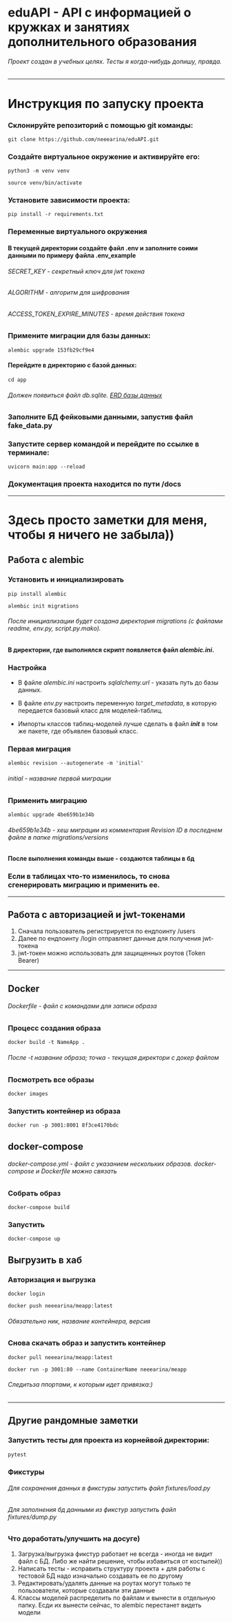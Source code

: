 # eduAPI - API c информацией о кружках и занятиях дополнительного образования

###### *Проект создан в учебных целях. Тесты я когда-нибудь допишу, правда.*

---

# Инструкция по запуску проекта

### Склонируйте репозиторий с помощью git команды:

```commandline
git clone https://github.com/neeearina/eduAPI.git
```

### Создайте виртуальное окружение и активируйте его:

```commandline
python3 -m venv venv 
```

```commandline
source venv/bin/activate 
```

### Установите зависимости проекта:

```commandline
pip install -r requirements.txt
```

### Переменные виртуального окружения

#### В текущей директории создайте файл .env и заполните соими данными по примеру файла .env_example

###### *SECRET_KEY* - секретный ключ для jwt токена

###### *ALGORITHM* - алгоритм для шифрования

###### *ACCESS_TOKEN_EXPIRE_MINUTES* - время действия токена

### Примените миграции для базы данных:

```commandline
alembic upgrade 153fb29cf9e4
```

#### Перейдите в директорию с базой данных:

```commandline
cd app
```

###### Должен появиться файл *db.sqlite*. [ERD базы данных](https://dbdiagram.io/d/eduAPI-65b0f548ac844320ae9e6953)

### Заполните БД фейковыми данными, запустив файл fake_data.py

### Запустите сервер командой и перейдите по ссылке в терминале:

```commandline
uvicorn main:app --reload
```

### Документация проекта находится по пути /docs

---

# Здесь просто заметки для меня, чтобы я ничего не забыла))

## Работа с alembic

### Установить и инициализировать

```commandline
pip install alembic
```

```commandline
alembic init migrations
```

###### После инициализации будет создана директория *migrations* (с файлами *readme*, *env.py*, *script.py.mako*).

#### В директории, где выполнялся скрипт появляется файл *alembic.ini*.

### Настройка

* В файле *alembic.ini* настроить *sqlalchemy.url* - указать путь до базы данных.

* В файле *env.py* настроить переменную *target_metadata*, в которую передается базовый класс для моделей-таблиц.

* Импорты классов таблиц-моделей лучше сделать в файл *__init__* в том же пакете, где объявлен базовый класс.

### Первая миграция

```commandline
alembic revision --autogenerate -m 'initial'
```

###### *initial* - название первой миграции

### Применить миграцию

```commandline
alembic upgrade 4be659b1e34b
```

###### *4be659b1e34b* - хеш миграции из комментария *Revision ID* в последнем файле в папке migrations/versions

#### После выполнения команды выше - создаются таблицы в бд

### Если в таблицах что-то изменилось, то снова сгенерировать миграцию и применить ее.

---

## Работа с авторизацией и jwt-токенами

1. Сначала пользователь регистрируется по ендпоинту /users
2. Далее по ендпоинту /login отправляет данные для получения jwt-токена
3. jwt-токен можно использовать для защищенных роутов (Token Bearer)

---

## Docker

###### Dockerfile - файл с командами для записи образа

### Процесс создания образа

```commandline
docker build -t NameApp .
```

###### После *-t* название образа; точка - текущая директори с докер файлом

### Посмотреть все образы

```commandline
docker images
```

### Запустить контейнер из образа

```commandline
docker run -p 3001:8001 8f3ce4170bdc
```

## docker-compose

###### docker-compose.yml - файл с указанием нескольких образов. docker-compose и Dockerfile можно связать

### Собрать образ

```commandline
docker-compose build
```

### Запустить

```commandline
docker-compose up
```

## Выгрузить в хаб

### Авторизация и выгрузка

```commandline
docker login
```

```commandline
docker push neeearina/meapp:latest
```

###### Обязательно ник, название контейнера, версия

### Снова скачать образ и запустить контейнер

```commandline
docker pull neeearina/meapp:latest
```

```commandline
docker run -p 3001:80 --name ContainerName neeearina/meapp
```

###### Следитьза ппортами, к которым идет привязка:)

---

## Другие рандомные заметки

### Запустить тесты для проекта из корнейвой директории:

```commandline
pytest
```

### Фикстуры

###### Для сохранения данных в фикстуры запустить файл fixtures/load.py

###### Для заполнения бд данными из фикстур запустить файл fixtures/dump.py

### Что доработать/улучшить на досуге)

1. Загрузка/выгрузка фикстур работает не всегда - иногда не видит файл с БД. Либо же найти решение, чтобы избавиться от
   костылей))
2. Написать тесты - исправить структуру проекта + для работы с тестовой БД надо изначально создавать ее по другому
3. Редактировать/удалять данные на роутах могут только те пользователи, которые создавали эти данные
4. Классы моделей распределить по файлам и вынести в отдельную папку. Есди их вынести сейчас, то alembic перестанет
   видеть модели
